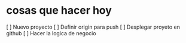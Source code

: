 # cosas que hacer hoy

[ ] Nuevo proyecto
[ ] Definir origin para push
[ ] Desplegar proyeto en github
[ ] Hacer la logica de negocio





